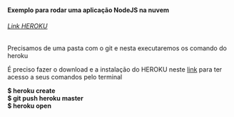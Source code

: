 <h4>Exemplo para rodar uma aplicação NodeJS na nuvem</h4>
<h6><a href="https://www.heroku.com">Link HEROKU</a></H6>

<p>Precisamos de uma pasta com o git e nesta executaremos os comando do heroku</p>
<p>É preciso fazer o download e a instalação do HEROKU neste <a href="https://devcenter.heroku.com/articles/heroku-cli">link</a> para ter acesso a seus comandos pelo terminal</p>
<p><strong>
$ heroku create<br>
$ git push heroku master<br>
$ heroku open</strong></p><br>
